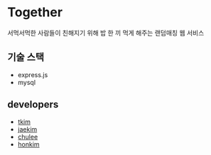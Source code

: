# Together

서먹서먹한 사람들이 친해지기 위해 밥 한 끼 먹게 해주는 랜덤매칭 웹 서비스

## 기술 스택
- express.js
- mysql

## developers
- [tkim](https://github.com/kth2624)
- [jaekim](https://github.com/jae-hwan-kim)
- [chulee](https://github.com/tmam444)
- [honkim](https://github.com/honkim42)
